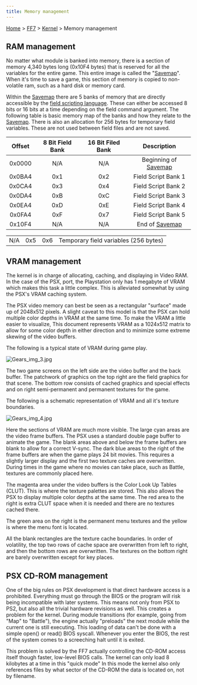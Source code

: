 ```yaml
---
title: Memory management
---
```


[Home](../../Main%20Page.md) > [FF7](../../FF7.md) > [Kernel](../Kernel.md) > Memory management

## RAM management

No matter what module is banked into memory, there is a section of
memory 4,340 bytes long (0x10F4 bytes) that is reserved for all the
variables for the entire game. This entire image is called the
"[Savemap][]". When it's time to save a game, this section of memory is
copied to non-volatile ram, such as a hard disk or memory card.

Within the [Savemap][] there are 5 banks of memory that are directly
accessible by the [field scripting language][]. These can either be
accessed 8 bits or 16 bits at a time depending on the field command
argument. The following table is basic memory map of the banks and how
they relate to the [Savemap][]. There is also an allocation for 256
bytes for temporary field variables. These are not used between field
files and are not saved.

| Offset | 8 Bit Field Bank | 16 Bit Filed Bank |       Description        |
|:------:|:----------------:|:-----------------:|:------------------------:|
| 0x0000 |       N/A        |        N/A        | Beginning of [Savemap][] |
| 0x0BA4 |       0x1        |        0x2        |   Field Script Bank 1    |
| 0x0CA4 |       0x3        |        0x4        |   Field Script Bank 2    |
| 0x0DA4 |       0xB        |        0xC        |   Field Script Bank 3    |
| 0x0EA4 |       0xD        |        0xE        |   Field Script Bank 4    |
| 0x0FA4 |       0xF        |        0x7        |   Field Script Bank 5    |
| 0x10F4 |       N/A        |        N/A        |    End of [Savemap][]    |

|     |     |     |                                       |
|-----|:---:|:---:|---------------------------------------|
| N/A | 0x5 | 0x6 | Temporary field variables (256 bytes) |

## VRAM management

The kernel is in charge of allocating, caching, and displaying in Video
RAM. In the case of the PSX, port, the Playstation only has 1 megabyte
of VRAM which makes this task a little complex. This is alleviated
somewhat by using the PSX's VRAM caching system.

The PSX video memory can best be seen as a rectangular "surface" made up
of 2048x512 pixels. A slight caveat to this model is that the PSX can
hold multiple color depths in VRAM at the same time. To make the VRAM a
little easier to visualize, This document represents VRAM as a 1024x512
matrix to allow for some color depth in either direction and to minimize
some extreme skewing of the video buffers.

  
The following is a typical state of VRAM during game play.

![][1]

The two game screens on the left side are the video buffer and the back
buffer. The patchwork of graphics on the top right are the field
graphics for that scene. The bottom row consists of cached graphics and
special effects and on right semi-permanent and permanent textures for
the game.

  
The following is a schematic representation of VRAM and all it's texture
boundaries.

![][2]

Here the sections of VRAM are much more visible. The large cyan areas
are the video frame buffers. The PSX uses a standard double page buffer
to animate the game. The blank areas above and below the frame buffers
are blank to allow for a correct V-sync. The dark blue areas to the
right of the frame buffers are when the game plays 24 bit movies. This
requires a slightly larger display and the first two texture caches are
overwritten. During times in the game where no movies can take place,
such as Battle, textures are commonly placed here.

The magenta area under the video buffers is the Color Look Up Tables
(CLUT). This is where the texture palettes are stored. This also allows
the PSX to display multiple color depths at the same time. The red area
to the right is extra CLUT space when it is needed and there are no
textures cached there.

The green area on the right is the permanent menu textures and the
yellow is where the menu font is located.

All the blank rectangles are the texture cache boundaries. In order of
volatility, the top two rows of cache space are overwritten from left to
right, and then the bottom rows are overwritten. The textures on the
bottom right are barely overwritten except for key places.

  

## PSX CD-ROM management

One of the big rules on PSX development is that direct hardware access
is a prohibited. Everything must go through the BIOS or the program will
risk being incompatible with later systems. This means not only from PSX
to PS2, but also all the trivial hardware revisions as well. This
creates a problem for the kernel. During module transitions (for
example, going from "Map" to "Battle"), the engine actually "preloads"
the next module while the current one is still executing. This loading
of data can't be done with a simple open() or read() BIOS syscall.
Whenever you enter the BIOS, the rest of the system comes to a
screeching halt until it is exited.

This problem is solved by the FF7 actually controlling the CD-ROM access
itself though faster, low-level BIOS calls. The kernel can only load 8
kilobytes at a time in this "quick mode" In this mode the kernel also
only references files by what sector of the CD-ROM the data is located
on, not by filename.

  [Savemap]: ../Savemap.md "wikilink"
  [field scripting language]: ../Field%20script.md "wikilink"
  [1]: ../../assets/Gears%20img%203.jpg "Gears_img_3.jpg"
  [2]: ../../assets/Gears%20img%204.jpg "Gears_img_4.jpg"
